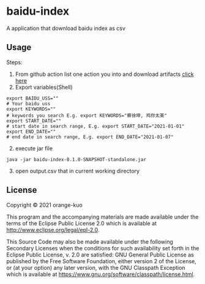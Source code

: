 # baidu-index

A application that download baidu index as csv

## Usage

Steps:

1. From github action list one action you into and download
   artifacts [click here](https://github.com/orange-guo/baidu-index/actions)
1. Export variables(Shell)

```shell
export BAIDU_USS=""
# Your baidu uss 
export KEYWORDS=""
# keywords you search E.g. export KEYWORDS="蔡徐坤, 鸡你太美"
export START_DATE=""
# start date in search range, E.g. export START_DATE="2021-01-01"
export END_DATE=""
# end date in search range, E.g. export END_DATE="2021-01-07"
```

2. execute jar file

```shell
java -jar baidu-index-0.1.0-SNAPSHOT-standalone.jar
```

3. open output.csv that in current working directory

## License

Copyright © 2021 orange-kuo

This program and the accompanying materials are made available under the terms of the Eclipse Public License 2.0 which
is available at
http://www.eclipse.org/legal/epl-2.0.

This Source Code may also be made available under the following Secondary Licenses when the conditions for such
availability set forth in the Eclipse Public License, v. 2.0 are satisfied: GNU General Public License as published by
the Free Software Foundation, either version 2 of the License, or (at your option) any later version, with the GNU
Classpath Exception which is available at https://www.gnu.org/software/classpath/license.html.
